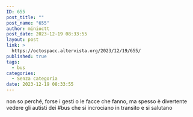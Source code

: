```yaml
---
ID: 655
post_title: ""
post_name: "655"
author: minioctt
post_date: 2023-12-19 08:33:55
layout: post
link: >
  https://octospacc.altervista.org/2023/12/19/655/
published: true
tags:
  - bus
categories:
  - Senza categoria
date: 2023-12-19 08:33:55
---
```

<!-- wp:paragraph -->
<p>non so perché, forse i gesti o le facce che fanno, ma spesso è divertente vedere gli autisti dei #bus che si incrociano in transito e si salutano</p>
<!-- /wp:paragraph -->